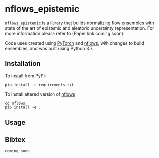 # nflows_epistemic

`nflows_epistemic` is a library that builds normalizing flow ensembles with state of the art of epistemic and aleatoric uncertainty representation. For more information please refer to (Paper link coming soon).

Code uses created using [PyTorch](https://pytorch.org) and [nflows](https://github.com/bayesiains/nflows), with changes to build ensembles, and was built using Python 3.7.

## Installation

To install from PyPI:
```
pip install -r requirements.txt
```

To install altered version of [nflows]()
```
cd nflows
pip install -e .
```

## Usage

## Bibtex

```
coming soon
```


